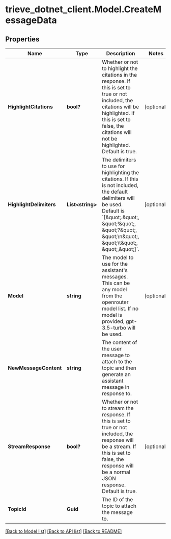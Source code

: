 # trieve_dotnet_client.Model.CreateMessageData

## Properties

Name | Type | Description | Notes
------------ | ------------- | ------------- | -------------
**HighlightCitations** | **bool?** | Whether or not to highlight the citations in the response. If this is set to true or not included, the citations will be highlighted. If this is set to false, the citations will not be highlighted. Default is true. | [optional] 
**HighlightDelimiters** | **List&lt;string&gt;** | The delimiters to use for highlighting the citations. If this is not included, the default delimiters will be used. Default is &#x60;[\&quot;.\&quot;, \&quot;!\&quot;, \&quot;?\&quot;, \&quot;\\n\&quot;, \&quot;\\t\&quot;, \&quot;,\&quot;]&#x60;. | [optional] 
**Model** | **string** | The model to use for the assistant&#39;s messages. This can be any model from the openrouter model list. If no model is provided, gpt-3.5-turbo will be used. | [optional] 
**NewMessageContent** | **string** | The content of the user message to attach to the topic and then generate an assistant message in response to. | 
**StreamResponse** | **bool?** | Whether or not to stream the response. If this is set to true or not included, the response will be a stream. If this is set to false, the response will be a normal JSON response. Default is true. | [optional] 
**TopicId** | **Guid** | The ID of the topic to attach the message to. | 

[[Back to Model list]](../README.md#documentation-for-models) [[Back to API list]](../README.md#documentation-for-api-endpoints) [[Back to README]](../README.md)

